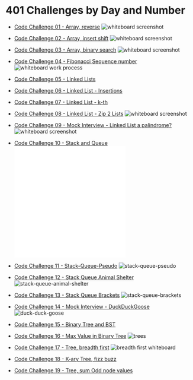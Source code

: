 # 401 Challenges by Day and Number

* [Code Challenge 01 - Array, reverse](./cc01-array-reverse/README.md)
  ![whiteboard screenshot](./cc01-array-reverse/array-reverse.png)

* [Code Challenge 02 - Array, insert shift](./cc02-array-insert-shift/README.md)
  ![whiteboard screenshot](./cc02-array-insert-shift/array-insert-shift.png)

* [Code Challenge 03 - Array, binary search](./cc03-array-binary-search/README.md)
  ![whiteboard screenshot](./cc03-array-binary-search/array-binary-search.png)

* [Code Challenge 04 - Fibonacci Sequence number](./cc04-fib-number/README.md)
  ![whiteboard work process](./cc04-fib-number/wb-interview.png)

* [Code Challenge 05 - Linked Lists](./cc05-linked-lists/README.md)
  <!-- ![whiteboard work process]() -->

* [Code Challenge 06 - Linked List - Insertions](./cc06-linked-list-insertions/README.md)
  <!-- ![whiteboard work process]() -->

* [Code Challenge 07 - Linked List - k-th](./cc07-linked-list-kth/README.md)
  <!-- ![whiteboard work process]() -->

* [Code Challenge 08 - Linked List - Zip 2 Lists](./cc08-linked-list-zip/README.md)
  ![whiteboard screenshot](./cc08-linked-list-zip/linked-list-zip.png)

* [Code Challenge 09 - Mock Interview - Linked List a palindrome?](./cc09-linked-list-palindrome/README.md)
  ![whiteboard screenshot](./cc09-linked-list-palindrome/palindrome.png)

* [Code Challenge 10 - Stack and Queue](./cc10-stack-queue/README.md)
  ![stacks](./cc10-stack-queue/stacks.js)
  ![queues](./cc10-stack-queue/queues.js)

* [Code Challenge 11 - Stack-Queue-Pseudo](./cc11-stack-queue-pseudo/README.md)
  ![stack-queue-pseudo](./cc11-stack-queue-pseudo/stack-queue-pseudo.png)

* [Code Challenge 12 - Stack Queue Animal Shelter](./cc12-stack-queue-animal-shelter/README.md)
  ![stack-queue-animal-shelter](./cc12-stack-queue-animal-shelter/stack-queue-animal-shelter.png)

* [Code Challenge 13 - Stack Queue Brackets](./cc13-stack-queue-brackets/README.md)
  ![stack-queue-brackets](./cc13-stack-queue-brackets/stack-queue-brackets.png)

* [Code Challenge 14 - Mock Interview - DuckDuckGoose](./c14-duckduck/README.md)
  ![duck-duck-goose](./cc14-duckduck/whiteboard.png)

* [Code Challenge 15 - Binary Tree and BST](./cc15-trees/README.md)
  <!-- ![trees](./trees/trees.js) -->

* [Code Challenge 16 - Max Value in Binary Tree](./c16-tree-max/README.md)
  ![trees](./cc16-tree-max/tree-max.png)

* [Code Challenge 17 - Tree, breadth first](./cc17-tree-breadth-first/README.md)
  ![breadth first whiteboard](./cc17-tree-breadth-first/tree-breadth-first.png)

* [Code Challenge 18 - K-ary Tree, fizz buzz](./cc18-tree-fizz-buzz/README.md)
  <!-- ![tree-fizz-buzz]() -->

* [Code Challenge 19 - Tree, sum Odd node values](./cc19-tree-sum-odds/README.md)
  <!-- ![tree-sum-odds]() -->
